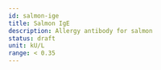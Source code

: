 ```yaml
---
id: salmon-ige
title: Salmon IgE
description: Allergy antibody for salmon
status: draft
unit: kU/L
range: < 0.35
---
```


